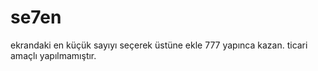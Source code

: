 # se7en
ekrandaki en küçük sayıyı seçerek üstüne ekle 777 yapınca kazan.
ticari amaçlı yapılmamıştır.
